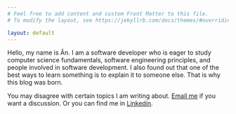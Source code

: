 ```yaml
---
# Feel free to add content and custom Front Matter to this file.
# To modify the layout, see https://jekyllrb.com/docs/themes/#overriding-theme-defaults

layout: default
---
```


Hello, my name is Ân. I am a software developer who is eager to study computer science fundamentals, software engineering principles, and people involved in software development. I also found out that one of the best ways to learn something is to explain it to someone else. That is why this blog was born.

You may disagree with certain topics I am writing about. <a href="mailto:{{ site.email }}">Email me</a> if you want a discussion. Or you can find me in <a href="https://www.linkedin.com/in/lenguyenthienan/">Linkedin<a/>.
